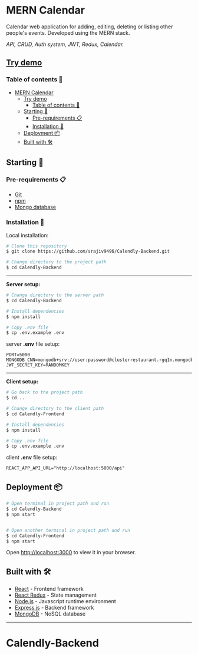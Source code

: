 # MERN Calendar

Calendar web application for adding, editing, deleting or listing other people's events. Developed using the MERN stack.

*API, CRUD, Auth system, JWT, Redux, Calendar.*

## [Try demo](https://mern-redux-calendar.herokuapp.com/)


### Table of contents 📃

- [MERN Calendar](#mern-calendar)
  - [Try demo](#try-demo)
    - [Table of contents 📃](#table-of-contents-)
  - [Starting 🚀](#starting-)
    - [Pre-requirements 📋](#pre-requirements-)
    - [Installation 🔧](#installation-)
  - [Deployment 📦](#deployment-)
  - [Built with 🛠️](#built-with-️)

## Starting 🚀
  
### Pre-requirements 📋

* [Git](https://git-scm.com/)
* [npm](https://www.npmjs.com/)
* [Mongo database](https://www.mongodb.com/)

### Installation 🔧

Local installation:

```bash
# Clone this repository
$ git clone https://github.com/srajiv9496/Calendly-Backend.git

# Change directory to the project path
$ cd Calendly-Backend
```

---

**Server setup:**
```bash
# Change directory to the server path
$ cd Calendly-Backend

# Install dependencies
$ npm install

# Copy .env file
$ cp .env.example .env
```

server **.env** file setup:

```shell
PORT=5000
MONGODB_CNN=mongodb+srv://user:password@clusterrestaurant.rgq1n.mongodb.net/calendar
JWT_SECRET_KEY=RANDOMKEY
```

---

**Client setup:**
```bash
# Go back to the project path
$ cd ..

# Change directory to the client path
$ cd Calendly-Frontend

# Install dependencies
$ npm install

# Copy .env file
$ cp .env.example .env
```

client **.env** file setup:

```shell
REACT_APP_API_URL="http://localhost:5000/api"
```

## Deployment 📦

```bash
# Open terminal in project path and run
$ cd Calendly-Backend
$ npm start


# Open another terminal in project path and run
$ cd Calendly-Frontend
$ npm start
```
Open [http://localhost:3000](http://localhost:3000) to view it in your browser.

## Built with 🛠️

* [React](https://es.reactjs.org/) - Frontend framework
* [React Redux](https://react-redux.js.org/) - State management
* [Node.js](https://nodejs.org/) - Javascript runtime environment
* [Express.js](https://expressjs.com/) - Backend framework
* [MongoDB](https://www.mongodb.com/) - NoSQL database

---
# Calendly-Backend
